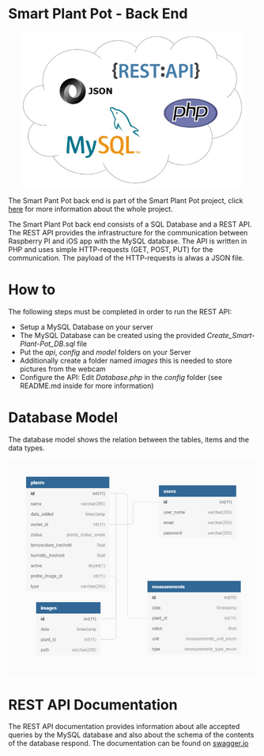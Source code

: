 # Smart Plant Pot - Back End

<p align="center">
<img width="450" alt="back end technologies" src="/Readme_Images/backend.JPG")
</p>

The Smart Pant Pot back end is part of the Smart Plant Pot project, click [here](https://github.com/Snuu101/Smart-Plant-Pot) for more information about the whole project.

The Smart Plant Pot back end consists of a SQL Database and a REST API.
The REST API provides the infrastructure for the communication between Raspberry PI and iOS app with the MySQL database. The API is written in PHP and uses simple HTTP-requests (GET, POST, PUT) for the communication. The payload of the HTTP-requests is alwas a JSON file.

# How to
The following steps must be completed in order to run the REST API:

- Setup a MySQL Database on your server
- The MySQL Database can be created using the provided *Create_Smart-Plant-Pot_DB.sql* file
- Put the *api*, *config* and *model* folders on your Server
- Additionally create a folder named *images* this is needed to store pictures from the webcam
- Configure the API: Edit *Database.php* in the *config* folder (see README.md inside for more information)

# Database Model
The database model shows the relation between the tables, items and the data types.

![Database model](/Readme_Images/DatabaseModelpng.png)

# REST API Documentation
The REST API documentation provides information about alle accepted queries by the MySQL database and also about the schema of the contents of the database respond.
The documentation can be found on [swagger.io](https://app.swaggerhub.com/apis-docs/Smart-Plant-Pot/SmartPlantPot/1.0.0)

